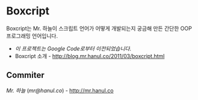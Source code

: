 # Boxcript

Boxcript는 Mr. 하늘이 스크립트 언어가 어떻게 개발되는지 궁금해 만든 간단한 OOP 프로그래밍 언어입니다.

* *이 프로젝트는 Google Code로부터 이전되었습니다.*
* Boxcript 소개 - http://blog.mr.hanul.co/2011/03/boxcript.html

Commiter
----
*Mr. 하늘* (_mr@hanul.co_) - http://mr.hanul.co
